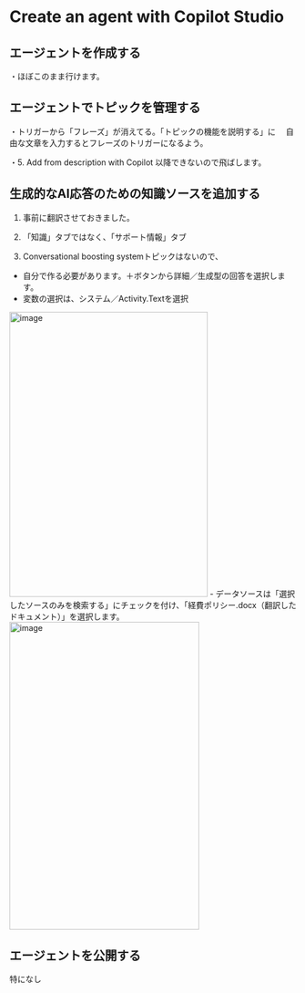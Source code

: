 # Create an agent with Copilot Studio

## エージェントを作成する
・ほぼこのまま行けます。

## エージェントでトピックを管理する
・トリガーから「フレーズ」が消えてる。「トピックの機能を説明する」に
　自由な文章を入力するとフレーズのトリガーになるよう。

・5. Add from description with Copilot 以降できないので飛ばします。

## 生成的なAI応答のための知識ソースを追加する
1. 事前に翻訳させておきました。

2. 「知識」タブではなく、「サポート情報」タブ

5. Conversational boosting systemトピックはないので、
- 自分で作る必要があります。＋ボタンから詳細／生成型の回答を選択します。
- 変数の選択は、システム／Activity.Textを選択
<img width="348" height="500" alt="image" src="https://github.com/user-attachments/assets/63c964e3-af59-4c76-ae5c-6d6b10924c9d" />
- データソースは「選択したソースのみを検索する」にチェックを付け、「経費ポリシー.docx（翻訳したドキュメント）」を選択します。
<img width="333" height="540" alt="image" src="https://github.com/user-attachments/assets/ec142d7b-4b30-4638-8638-07f976691042" />


## エージェントを公開する
特になし




